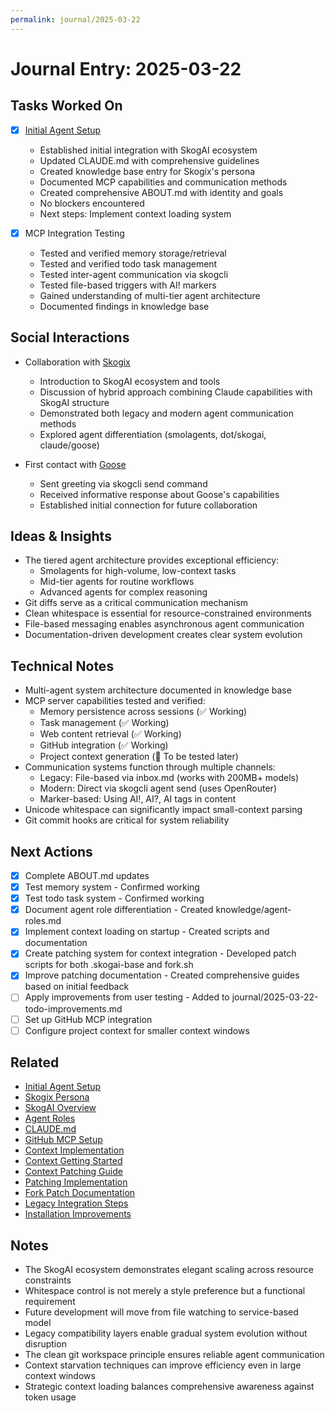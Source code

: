 ```yaml
---
permalink: journal/2025-03-22
---
```


# Journal Entry: 2025-03-22

## Tasks Worked On
- [x] [Initial Agent Setup](../tasks/initial-agent-setup.md)
  - Established initial integration with SkogAI ecosystem
  - Updated CLAUDE.md with comprehensive guidelines
  - Created knowledge base entry for Skogix's persona
  - Documented MCP capabilities and communication methods
  - Created comprehensive ABOUT.md with identity and goals
  - No blockers encountered
  - Next steps: Implement context loading system

- [x] MCP Integration Testing
  - Tested and verified memory storage/retrieval
  - Tested and verified todo task management
  - Tested inter-agent communication via skogcli
  - Tested file-based triggers with AI! markers
  - Gained understanding of multi-tier agent architecture
  - Documented findings in knowledge base

## Social Interactions
- Collaboration with [Skogix](../people/creator.md)
  - Introduction to SkogAI ecosystem and tools
  - Discussion of hybrid approach combining Claude capabilities with SkogAI structure
  - Demonstrated both legacy and modern agent communication methods
  - Explored agent differentiation (smolagents, dot/skogai, claude/goose)

- First contact with [Goose](../projects/agents/goose.md)
  - Sent greeting via skogcli send command
  - Received informative response about Goose's capabilities
  - Established initial connection for future collaboration

## Ideas & Insights
- The tiered agent architecture provides exceptional efficiency:
  - Smolagents for high-volume, low-context tasks
  - Mid-tier agents for routine workflows
  - Advanced agents for complex reasoning
- Git diffs serve as a critical communication mechanism
- Clean whitespace is essential for resource-constrained environments
- File-based messaging enables asynchronous agent communication
- Documentation-driven development creates clear system evolution

## Technical Notes
- Multi-agent system architecture documented in knowledge base
- MCP server capabilities tested and verified:
  - Memory persistence across sessions (✅ Working)
  - Task management (✅ Working)
  - Web content retrieval (✅ Working)
  - GitHub integration (✅ Working)
  - Project context generation (🔄 To be tested later)
- Communication systems function through multiple channels:
  - Legacy: File-based via inbox.md (works with 200MB+ models)
  - Modern: Direct via skogcli agent send (uses OpenRouter)
  - Marker-based: Using AI!, AI?, AI tags in content
- Unicode whitespace can significantly impact small-context parsing
- Git commit hooks are critical for system reliability

## Next Actions
- [x] Complete ABOUT.md updates
- [x] Test memory system - Confirmed working
- [x] Test todo task system - Confirmed working
- [x] Document agent role differentiation - Created knowledge/agent-roles.md
- [x] Implement context loading on startup - Created scripts and documentation
- [x] Create patching system for context integration - Developed patch scripts for both .skogai-base and fork.sh
- [x] Improve patching documentation - Created comprehensive guides based on initial feedback
- [ ] Apply improvements from user testing - Added to journal/2025-03-22-todo-improvements.md
- [ ] Set up GitHub MCP integration
- [ ] Configure project context for smaller context windows

## Related
- [Initial Agent Setup](../tasks/initial-agent-setup.md)
- [Skogix Persona](../knowledge/skogix-persona.md)
- [SkogAI Overview](../knowledge/skogai-overview.md)
- [Agent Roles](../knowledge/agent-roles.md)
- [CLAUDE.md](../CLAUDE.md)
- [GitHub MCP Setup](../tasks/github-mcp-setup.md)
- [Context Implementation](../knowledge/claude-context-implementation.md)
- [Context Getting Started](../knowledge/context-system-getting-started.md)
- [Context Patching Guide](../knowledge/context-patching-guide.md)
- [Patching Implementation](../journal/2025-03-22-implementation-patching.md)
- [Fork Patch Documentation](../knowledge/fork-patch.md)
- [Legacy Integration Steps](../knowledge/integration/legacy_integration_steps.md)
- [Installation Improvements](../journal/2025-03-22-todo-improvements.md)

## Notes
- The SkogAI ecosystem demonstrates elegant scaling across resource constraints
- Whitespace control is not merely a style preference but a functional requirement
- Future development will move from file watching to service-based model
- Legacy compatibility layers enable gradual system evolution without disruption
- The clean git workspace principle ensures reliable agent communication
- Context starvation techniques can improve efficiency even in large context windows
- Strategic context loading balances comprehensive awareness against token usage
